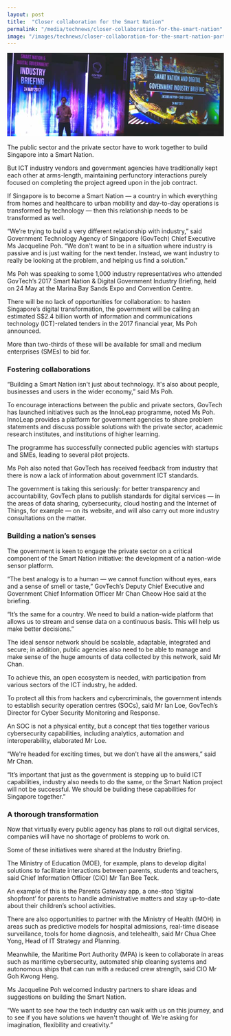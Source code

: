 ```yaml
---
layout: post
title:  "Closer collaboration for the Smart Nation"
permalink: "/media/technews/closer-collaboration-for-the-smart-nation"
image: "/images/technews/closer-collaboration-for-the-smart-nation-part-1.png"
---
```


![Closer collaboration for the Smart Nation](/images/technews/closer-collaboration-for-the-smart-nation-part-1.png)

The public sector and the private sector have to work together to build Singapore into a Smart Nation.

But ICT industry vendors and government agencies have traditionally kept each other at arms-length, maintaining perfunctory interactions purely focused on completing the project agreed upon in the job contract.

If Singapore is to become a Smart Nation — a country in which everything from homes and healthcare to urban mobility and day-to-day operations is transformed by technology — then this relationship needs to be transformed as well.

“We’re trying to build a very different relationship with industry,” said Government Technology Agency of Singapore (GovTech) Chief Executive Ms Jacqueline Poh. “We don't want to be in a situation where industry is passive and is just waiting for the next tender. Instead, we want industry to really be looking at the problem, and helping us find a solution.”

Ms Poh was speaking to some 1,000 industry representatives who attended GovTech’s 2017 Smart Nation & Digital Government Industry Briefing, held on 24 May at the Marina Bay Sands Expo and Convention Centre.

There will be no lack of opportunities for collaboration: to hasten Singapore’s digital transformation, the government will be calling an estimated S$2.4 billion worth of information and communications technology (ICT)-related tenders in the 2017 financial year, Ms Poh announced.

More than two-thirds of these will be available for small and medium enterprises (SMEs) to bid for.

### **Fostering collaborations**
“Building a Smart Nation isn't just about technology. It's also about people, businesses and users in the wider economy,” said Ms Poh.

To encourage interactions between the public and private sectors, GovTech has launched initiatives such as the InnoLeap programme, noted Ms Poh. InnoLeap provides a platform for government agencies to share problem statements and discuss possible solutions with the private sector, academic research institutes, and institutions of higher learning.

The programme has successfully connected public agencies with startups and SMEs, leading to several pilot projects.

Ms Poh also noted that GovTech has received feedback from industry that there is now a lack of information about government ICT standards.

The government is taking this seriously: for better transparency and accountability, GovTech plans to publish standards for digital services — in the areas of data sharing, cybersecurity, cloud hosting and the Internet of Things, for example — on its website, and will also carry out more industry consultations on the matter.

### **Building a nation’s senses**
The government is keen to engage the private sector on a critical component of the Smart Nation initiative: the development of a nation-wide sensor platform.

“The best analogy is to a human — we cannot function without eyes, ears and a sense of smell or taste,” GovTech’s Deputy Chief Executive and Government Chief Information Officer Mr Chan Cheow Hoe said at the briefing.

“It’s the same for a country. We need to build a nation-wide platform that allows us to stream and sense data on a continuous basis. This will help us make better decisions.”

The ideal sensor network should be scalable, adaptable, integrated and secure; in addition, public agencies also need to be able to manage and make sense of the huge amounts of data collected by this network, said Mr Chan.

To achieve this, an open ecosystem is needed, with participation from various sectors of the ICT industry, he added.

To protect all this from hackers and cybercriminals, the government intends to establish security operation centres (SOCs), said Mr Ian Loe, GovTech’s Director for Cyber Security Monitoring and Response.

An SOC is not a physical entity, but a concept that ties together various cybersecurity capabilities, including analytics, automation and interoperability, elaborated Mr Loe.

“We're headed for exciting times, but we don't have all the answers,” said Mr Chan.

“It’s important that just as the government is stepping up to build ICT capabilities, industry also needs to do the same, or the Smart Nation project will not be successful. We should be building these capabilities for Singapore together.”

### **A thorough transformation**
Now that virtually every public agency has plans to roll out digital services, companies will have no shortage of problems to work on.

Some of these initiatives were shared at the Industry Briefing.

The Ministry of Education (MOE), for example, plans to develop digital solutions to facilitate interactions between parents, students and teachers, said Chief Information Officer (CIO) Mr Tan Bee Teck.

An example of this is the Parents Gateway app, a one-stop ‘digital shopfront’ for parents to handle administrative matters and stay up-to-date about their children’s school activities.

There are also opportunities to partner with the Ministry of Health (MOH) in areas such as predictive models for hospital admissions, real-time disease surveillance, tools for home diagnosis, and telehealth, said Mr Chua Chee Yong, Head of IT Strategy and Planning.

Meanwhile, the Maritime Port Authority (MPA) is keen to collaborate in areas such as maritime cybersecurity, automated ship cleaning systems and autonomous ships that can run with a reduced crew strength, said CIO Mr Goh Kwong Heng.

Ms Jacqueline Poh welcomed industry partners to share ideas and suggestions on building the Smart Nation.

“We want to see how the tech industry can walk with us on this journey, and to see if you have solutions we haven't thought of. We're asking for imagination, flexibility and creativity.”
